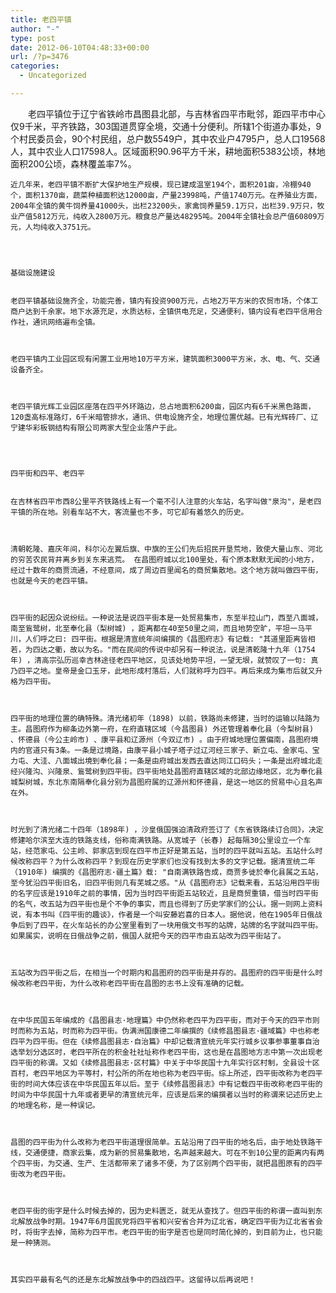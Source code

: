 ```yaml
---
title: 老四平镇
author: "-"
type: post
date: 2012-06-10T04:48:33+00:00
url: /?p=3476
categories:
  - Uncategorized

---
```


  　　老四平镇位于辽宁省铁岭市昌图县北部，与吉林省四平市毗邻，距四平市中心仅9千米，平齐铁路，303国道贯穿全境，交通十分便利。所辖1个街道办事处，9个村民委员会，90个村民组，总户数5549户，其中农业户4795户，总人口19568人，其中农业人口17598人。区域面积90.96平方千米，耕地面积5383公顷，林地面积200公顷，森林覆盖率7%。


  
  
    近几年来，老四平镇不断扩大保护地生产规模，现已建成温室194个，面积201亩，冷棚940个，面积1370亩，蔬菜种植面积达12000亩，产量23998吨，产值1740万元。在养殖业方面，2004年全镇的黄牛饲养量41000头，出栏23200头，家禽饲养量59.1万只，出栏39.9万只，牧业产值5812万元，纯收入2800万元。粮食总产量达48295吨。2004年全镇社会总产值60809万元，人均纯收入3751元。
  
  
  
  
    基础设施建设
  
  
    老四平镇基础设施齐全，功能完善，镇内有投资900万元，占地2万平方米的农贸市场，个体工商户达到千余家。地下水源充足，水质达标，全镇供电充足，交通便利，镇内设有老四平信用合作社，通讯网络遍布全镇。
  
  
  
    老四平镇内工业园区现有闲置工业用地10万平方米，建筑面积3000平方米，水、电、气、交通设备齐全。
  
  
  
    老四平镇光辉工业园区座落在四平外环路边，总占地面积6200亩，园区内有6千米黑色路面，120盏高标准路灯，6千米暗管排水，通讯、供电设施齐全，地理位置优越。已有光辉砖厂、辽宁建华彩板钢结构有限公司两家大型企业落户于此。
  
  
  
  
    四平街和四平、老四平
  
  
    在吉林省四平市西8公里平齐铁路线上有一个毫不引人注意的火车站，名字叫做"泉沟"，是老四平镇的所在地。别看车站不大，客流量也不多，可它却有着悠久的历史。
  
  
  
    清朝乾隆、嘉庆年间，科尔沁左翼后旗、中旗的王公们先后招民开垦荒地，致使大量山东、河北的穷苦农民背井离乡到关东来逃荒。 在昌图府城以北100里处，有个原本默默无闻的小地方，经过十数年的商贾流通，不经意间，成了周边百里闻名的商贸集散地。这个地方就叫做四平街，也就是今天的老四平镇。
  
  
  
    四平街的起因众说纷纭。一种说法是说四平街本是一处贸易集市，东至半拉山门，西至八面城，南至鴜鹭树，北至奉化县（梨树城) ，距离都在40至50里之间，而且地势空旷，平坦一马平川，人们呼之曰: 四平街。根据是清宣统年间编撰的《昌图府志》有记载: "其道里距离皆相若，为四达之衢，故以为名。"而在民间的传说中却另有一种说法，说是清乾隆十九年（1754年) ，清高宗弘历巡幸吉林途径老四平地区，见该处地势平坦，一望无垠，就赞叹了一句: 真乃四平之地。皇帝是金口玉牙，此地形成村落后，人们就称呼为四平。再后来成为集市后就又升格为四平街。
  
  
  
    四平街的地理位置的确特殊。清光绪初年（1898) 以前，铁路尚未修建，当时的运输以陆路为主。昌图府作为柳条边外第一府，在府直辖区域（今昌图县) 外还管理着奉化县（今梨树县) 、怀德县（今公主岭市) 、康平县和辽源州（今双辽市) 。由于府城地理位置偏南，昌图府境内的官道只有3条。一条是过境路，由康平县小城子塔子过辽河经三家子、新立屯、金家屯、宝力屯、大洼、八面城出境到奉化县；一条是由府城出发西去直达同江口码头；一条是出府城北走经兴隆沟、兴隆泉、鴜鹭树到四平街。四平街地处昌图府直辖区域的北部边缘地区，北为奉化县城梨树城，东北东南隔奉化县分别为昌图府属的辽源州和怀德县，是这一地区的贸易中心且名声在外。
  
  
  
    时光到了清光绪二十四年（1898年) ，沙皇俄国强迫清政府签订了《东省铁路续订合同》，决定修建哈尔滨至大连的铁路支线，俗称南满铁路。从宽城子（长春) 起每隔30公里设立一个车站，经范家屯、公主岭、郭家店到现在四平市正好是第五站，当时的四平就叫五站。五站什么时候改称四平？为什么改称四平？到现在历史学家们也没有找到太多的文字记载。据清宣统二年（1910年) 编撰的《昌图府志·疆土篇》载: "自南满铁路告成，商贾多徙於奉化县属之五站，至今犹沿四平街旧名，旧四平街则几有芜城之感。"从《昌图府志》记载来看，五站沿用四平街的名字应该是1910年之前的事情，因为当时四平街距五站较近，且是商贸重镇，借当时四平街的名气，改五站为四平街也是个不争的事实，而且也得到了历史学家们的公认。据一则网上资料说，有本书叫《四平街的趣谈》，作者是一个叫安藤岩喜的日本人。据他说，他在1905年日俄战争后到了四平，在火车站长的办公室里看到了一块用俄文书写的站牌，站牌的名字就叫四平街。如果属实，说明在日俄战争之前，俄国人就把今天的四平市由五站改为四平街站了。
  
  
  
    五站改为四平街之后，在相当一个时期内和昌图府的四平街是并存的。昌图府的四平街是什么时候改称老四平街，为什么改称老四平街在昌图的志书上没有准确的记载。
  
  
  
    在中华民国五年编成的《昌图县志·地理篇》中仍然称老四平为四平街，而对于今天的四平市则时而称为五站，时而称为四平街。伪满洲国康德二年编撰的《续修昌图县志·疆域篇》中也称老四平为四平街。但在《续修昌图县志·自治篇》中却记载清宣统元年实行城乡议事参事董事自治选举划分选区时，老四平所在的积金社社址称作老四平街，这也是在昌图地方志中第一次出现老四平街的称谓。又如《续修昌图县志·区村篇》中关于中华民国十九年实行区村制，全县设十区百村，老四平地区为平等村，村公所的所在地也称为老四平街。综上所述，四平街改称为老四平街的时间大体应该在中华民国五年以后。至于《续修昌图县志》中有记载四平街改称老四平街的时间为中华民国十九年或者更早的清宣统元年，应该是后来的编撰者以当时的称谓来记述历史上的地理名称，是一种误记。
  
  
  
    昌图的四平街为什么改称为老四平街道理很简单。五站沿用了四平街的地名后，由于地处铁路干线，交通便捷，商家云集，成为新的贸易集散地，名声越来越大。可在不到10公里的距离内有两个四平街，为交通、生产、生活都带来了诸多不便，为了区别两个四平街，就把昌图原有的四平街改为老四平街。
  
  
  
    老四平街的街字是什么时候去掉的，因为史料匮乏，就无从查找了。但四平街的称谓一直叫到东北解放战争时期。1947年6月国民党将四平省和兴安省合并为辽北省，确定四平街为辽北省省会时，将街字去掉，简称为四平市。老四平街的街字是否也是同时简化掉的，到目前为止，也只能是一种猜测。
  
  
  
    其实四平最有名气的还是东北解放战争中的四战四平。这留待以后再说吧！
  
